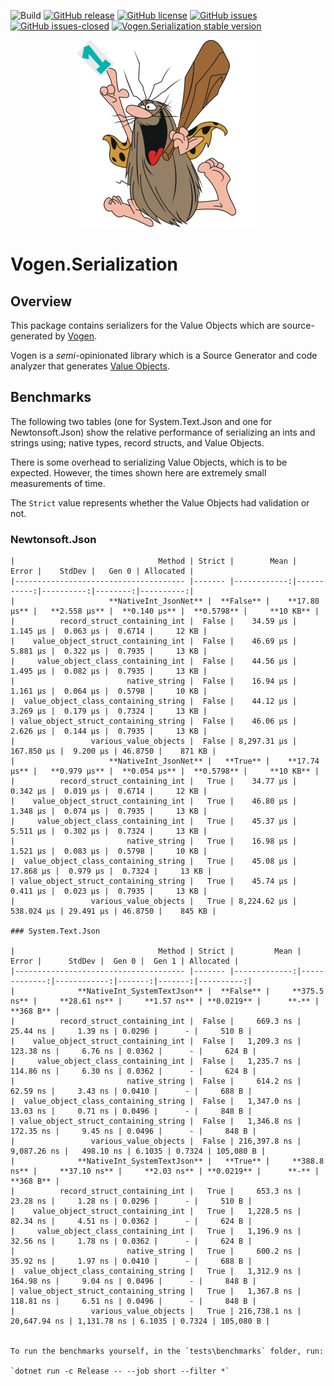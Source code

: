 ![Build](https://github.com/stevedunn/vogen.serialization/actions/workflows/build.yaml/badge.svg) [![GitHub release](https://img.shields.io/github/release/stevedunn/vogen.serialization.svg)](https://GitHub.com/stevedunn/vogen.serialization/releases/) [![GitHub license](https://img.shields.io/github/license/stevedunn/vogen.serialization.svg)](https://github.com/stevedunn/vogen.serialization/blob/main/LICENSE) 
[![GitHub issues](https://img.shields.io/github/issues/Naereen/StrapDown.js.svg)](https://GitHub.com/stevedunn/vogen.serialization/issues/) [![GitHub issues-closed](https://img.shields.io/github/issues-closed/Naereen/StrapDown.js.svg)](https://GitHub.com/stevedunn/vogen.serialization/issues?q=is%3Aissue+is%3Aclosed)
[![Vogen.Serialization stable version](https://badgen.net/nuget/v/vogen.serialization)](https://nuget.org/packages/vogen.serialization)

<p align="center">
  <img src="./assets/cavey.png">
</p>

# Vogen.Serialization

## Overview

This package contains serializers for the Value Objects which are source-generated by [Vogen](https://www.nuget.org/packages/Vogen/).

Vogen is a _semi_-opinionated library which is a Source Generator and code analyzer that generates [Value Objects](https://wiki.c2.com/?ValueObject).

## Benchmarks

The following two tables (one for System.Text.Json and one for Newtonsoft.Json) show the relative performance of serializing an ints and strings using; native types, record structs, and Value Objects.

There is some overhead to serializing Value Objects, which is to be expected. However, the times shown here are extremely small measurements of time.

The `Strict` value represents whether the Value Objects had validation or not.

### Newtonsoft.Json

```
|                                Method | Strict |        Mean |      Error |    StdDev |   Gen 0 | Allocated |
|-------------------------------------- |------- |------------:|-----------:|----------:|--------:|----------:|
|                     **NativeInt_JsonNet** |  **False** |    **17.80 μs** |   **2.558 μs** |  **0.140 μs** |  **0.5798** |     **10 KB** |
|          record_struct_containing_int |  False |    34.59 μs |   1.145 μs |  0.063 μs |  0.6714 |     12 KB |
|    value_object_struct_containing_int |  False |    46.69 μs |   5.881 μs |  0.322 μs |  0.7935 |     13 KB |
|     value_object_class_containing_int |  False |    44.56 μs |   1.495 μs |  0.082 μs |  0.7935 |     13 KB |
|                         native_string |  False |    16.94 μs |   1.161 μs |  0.064 μs |  0.5798 |     10 KB |
|  value_object_class_containing_string |  False |    44.12 μs |   3.269 μs |  0.179 μs |  0.7324 |     13 KB |
| value_object_struct_containing_string |  False |    46.06 μs |   2.626 μs |  0.144 μs |  0.7935 |     13 KB |
|                 various_value_objects |  False | 8,297.31 μs | 167.850 μs |  9.200 μs | 46.8750 |    871 KB |
|                     **NativeInt_JsonNet** |   **True** |    **17.74 μs** |   **0.979 μs** |  **0.054 μs** |  **0.5798** |     **10 KB** |
|          record_struct_containing_int |   True |    34.77 μs |   0.342 μs |  0.019 μs |  0.6714 |     12 KB |
|    value_object_struct_containing_int |   True |    46.80 μs |   1.348 μs |  0.074 μs |  0.7935 |     13 KB |
|     value_object_class_containing_int |   True |    45.37 μs |   5.511 μs |  0.302 μs |  0.7324 |     13 KB |
|                         native_string |   True |    16.98 μs |   1.521 μs |  0.083 μs |  0.5798 |     10 KB |
|  value_object_class_containing_string |   True |    45.08 μs |  17.868 μs |  0.979 μs |  0.7324 |     13 KB |
| value_object_struct_containing_string |   True |    45.74 μs |   0.411 μs |  0.023 μs |  0.7935 |     13 KB |
|                 various_value_objects |   True | 8,224.62 μs | 538.024 μs | 29.491 μs | 46.8750 |    845 KB |

### System.Text.Json

|                                Method | Strict |         Mean |        Error |      StdDev |  Gen 0 |  Gen 1 | Allocated |
|-------------------------------------- |------- |-------------:|-------------:|------------:|-------:|-------:|----------:|
|              **NativeInt_SystemTextJson** |  **False** |     **375.5 ns** |     **28.61 ns** |     **1.57 ns** | **0.0219** |      **-** |     **368 B** |
|          record_struct_containing_int |  False |     669.3 ns |     25.44 ns |     1.39 ns | 0.0296 |      - |     510 B |
|    value_object_struct_containing_int |  False |   1,209.3 ns |    123.38 ns |     6.76 ns | 0.0362 |      - |     624 B |
|     value_object_class_containing_int |  False |   1,235.7 ns |    114.86 ns |     6.30 ns | 0.0362 |      - |     624 B |
|                         native_string |  False |     614.2 ns |     62.59 ns |     3.43 ns | 0.0410 |      - |     688 B |
|  value_object_class_containing_string |  False |   1,347.0 ns |     13.03 ns |     0.71 ns | 0.0496 |      - |     848 B |
| value_object_struct_containing_string |  False |   1,346.8 ns |    172.35 ns |     9.45 ns | 0.0496 |      - |     848 B |
|                 various_value_objects |  False | 216,397.8 ns |  9,087.26 ns |   498.10 ns | 6.1035 | 0.7324 | 105,080 B |
|              **NativeInt_SystemTextJson** |   **True** |     **388.8 ns** |     **37.10 ns** |     **2.03 ns** | **0.0219** |      **-** |     **368 B** |
|          record_struct_containing_int |   True |     653.3 ns |     23.28 ns |     1.28 ns | 0.0296 |      - |     510 B |
|    value_object_struct_containing_int |   True |   1,228.5 ns |     82.34 ns |     4.51 ns | 0.0362 |      - |     624 B |
|     value_object_class_containing_int |   True |   1,196.9 ns |     32.56 ns |     1.78 ns | 0.0362 |      - |     624 B |
|                         native_string |   True |     600.2 ns |     35.92 ns |     1.97 ns | 0.0410 |      - |     688 B |
|  value_object_class_containing_string |   True |   1,312.9 ns |    164.98 ns |     9.04 ns | 0.0496 |      - |     848 B |
| value_object_struct_containing_string |   True |   1,367.8 ns |    118.81 ns |     6.51 ns | 0.0496 |      - |     848 B |
|                 various_value_objects |   True | 216,738.1 ns | 20,647.94 ns | 1,131.78 ns | 6.1035 | 0.7324 | 105,080 B |


To run the benchmarks yourself, in the `tests\benchmarks` folder, run:

`dotnet run -c Release -- --job short --filter *`

